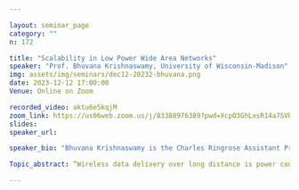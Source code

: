 ```yaml
---

layout: seminar_page
category: ""
n: 172

title: "Scalability in Low Power Wide Area Networks"
speaker: "Prof. Bhuvana Krishnaswamy, University of Wisconsin-Madison" 
img: assets/img/seminars/dec12-20232-bhuvana.png
date: 2023-12-12 17:00:00 
Venue: Online on Zoom

recorded_video: aktu6e5kqjM
zoom_link: https://us06web.zoom.us/j/83388976389?pwd=XcpO3GhLxsR14a7SVbPx33HQQa1jbt.1
slides: 
speaker_url: 

speaker_bio: "Bhuvana Krishnaswamy is the Charles Ringrose Assistant Professor in the Department of Electrical and Computer Engineering at University of Wisconsin-Madison. She obtained her MS and Ph.D. in Electrical and Computer Engineering from Georgia Institute of Technology. She is the recipient of many awards including NSF CAREER, N2Women Rising Star, Grainger Faculty Scholarship Award, Early Career Innovator. Her research interests are in low-power wireless communication and its challenges in practical deployments. Additional details about her research and team can be found at https://uwconnect.ece.wisc.edu/"

Topic_abstract: “Wireless data delivery over long distance is power consuming and challenging for large-scale deployments. Low-power wide area networks (LPWAN) are increasingly in need to develop wireless solutions that satisfy the following requirements (1) Increased battery life, (2) Longer communication range, (3) Large-Scale, and (4) Low-cost. Existing strategies for addressing low-power and long-range do not efficiently address all of these in a large-scale network. In this talk, the fundamental challenges in meeting the above needs of LPWANs will be identified. Collision resolution approaches to meet the demands of large-scale, commercially available LPWANs -  LoRa - will be the focus of this talk.”

---
```


